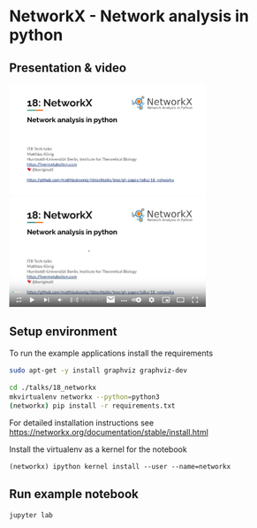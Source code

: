 # NetworkX - Network analysis in python
## Presentation & video  
<a href="https://docs.google.com/presentation/d/e/2PACX-1vTj5LUc7ff340WAzh8DtZLuh-VWOosa9GhnZzeyjr5eflbdN0i7dPk7k7u-MDkVZ0iXDhq-7FT5Naoj/pub?start=false&loop=false&delayms=3000" target="_blank">
    <img src="./presentation.png" height="200"/>
</a>
  
<a href="https://youtu.be/1e_iIcIen9s" target="_blank">
    <img src="./video.png" height="200"/>
</a>

## Setup environment
To run the example applications install the requirements 

```bash
sudo apt-get -y install graphviz graphviz-dev
```

```bash
cd ./talks/18_networkx
mkvirtualenv networkx --python=python3
(networkx) pip install -r requirements.txt
```
For detailed installation instructions see
https://networkx.org/documentation/stable/install.html

Install the virtualenv as a kernel for the notebook
```
(networkx) ipython kernel install --user --name=networkx
```

## Run example notebook
```
jupyter lab
```